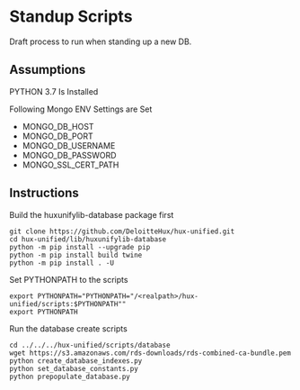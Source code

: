 # Standup Scripts
Draft process to run when standing up a new DB.

## Assumptions
PYTHON 3.7 Is Installed

Following Mongo ENV Settings are Set
  - MONGO_DB_HOST
  - MONGO_DB_PORT
  - MONGO_DB_USERNAME
  - MONGO_DB_PASSWORD
  - MONGO_SSL_CERT_PATH

## Instructions
Build the huxunifylib-database package first
```
git clone https://github.com/DeloitteHux/hux-unified.git
cd hux-unified/lib/huxunifylib-database
python -m pip install --upgrade pip
python -m pip install build twine
python -m pip install . -U
```

Set PYTHONPATH to the scripts
```
export PYTHONPATH="PYTHONPATH="/<realpath>/hux-unified/scripts:$PYTHONPATH""
export PYTHONPATH

```
Run the database create scripts
```
cd ../../../hux-unified/scripts/database
wget https://s3.amazonaws.com/rds-downloads/rds-combined-ca-bundle.pem
python create_database_indexes.py
python set_database_constants.py
python prepopulate_database.py
```
